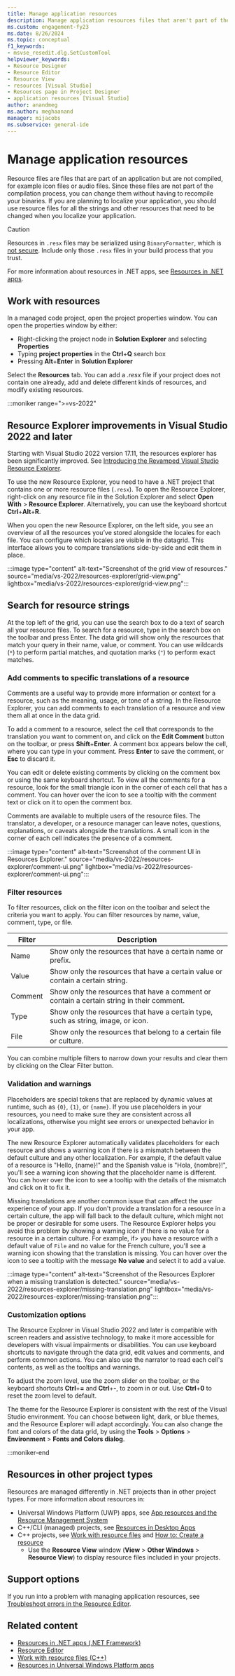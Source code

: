 ```yaml
---
title: Manage application resources
description: Manage application resources files that aren't part of the compilation process in Visual Studio, such as icon files or audio files.
ms.custom: engagement-fy23
ms.date: 8/26/2024
ms.topic: conceptual
f1_keywords:
- msvse_resedit.dlg.SetCustomTool
helpviewer_keywords:
- Resource Designer
- Resource Editor
- Resource View
- resources [Visual Studio]
- Resources page in Project Designer
- application resources [Visual Studio]
author: anandmeg
ms.author: meghaanand
manager: mijacobs
ms.subservice: general-ide
---
```

# Manage application resources

Resource files are files that are part of an application but are not compiled, for example icon files or audio files. Since these files are not part of the compilation process, you can change them without having to recompile your binaries. If you are planning to localize your application, you should use resource files for all the strings and other resources that need to be changed when you localize your application.

> [!CAUTION]
> Resources in `.resx` files may be serialized using `BinaryFormatter`, which is [not secure](/dotnet/standard/serialization/binaryformatter-security-guide). Include only those `.resx` files in your build process that you trust.

For more information about resources in .NET apps, see [Resources in .NET apps](/dotnet/framework/resources/index).

## Work with resources

In a managed code project, open the project properties window. You can open the properties window by either:

- Right-clicking the project node in **Solution Explorer** and selecting **Properties**
- Typing **project properties** in the **Ctrl**+**Q** search box
- Pressing **Alt**+**Enter** in **Solution Explorer**

Select the **Resources** tab. You can add a *.resx* file if your project does not contain one already, add and delete different kinds of resources, and modify existing resources.

:::moniker range=">=vs-2022"
## Resource Explorer improvements in Visual Studio 2022 and later

Starting with Visual Studio 2022 version 17.11, the resources explorer has been significantly improved. See [Introducing the Revamped Visual Studio Resource Explorer](https://devblogs.microsoft.com/visualstudio/introducing-the-revamped-visual-studio-resource-explorer/).

To use the new Resource Explorer, you need to have a .NET project that contains one or more resource files (`.resx`). To open the Resource Explorer, right-click on any resource file in the Solution Explorer and select **Open With** > **Resource Explorer**. Alternatively, you can use the keyboard shortcut **Ctrl**+**Alt**+**R**.

When you open the new Resource Explorer, on the left side, you see an overview of all the resources you’ve stored alongside the locales for each file. You can configure which locales are visible in the datagrid. This interface allows you to compare translations side-by-side and edit them in place.

:::image type="content" alt-text="Screenshot of the grid view of resources." source="media/vs-2022/resources-explorer/grid-view.png" lightbox="media/vs-2022/resources-explorer/grid-view.png":::

## Search for resource strings

At the top left of the grid, you can use the search box to do a text of search all your resource files. To search for a resource, type in the search box on the toolbar and press Enter. The data grid will show only the resources that match your query in their name, value, or comment. You can use wildcards (`*`) to perform partial matches, and quotation marks (`"`) to perform exact matches.

### Add comments to specific translations of a resource

Comments are a useful way to provide more information or context for a resource, such as the meaning, usage, or tone of a string. In the Resource Explorer, you can add comments to each translation of a resource and view them all at once in the data grid.

To add a comment to a resource, select the cell that corresponds to the translation you want to comment on, and click on the **Edit Comment** button on the toolbar, or press **Shift**+**Enter**. A comment box appears below the cell, where you can type in your comment. Press **Enter** to save the comment, or **Esc** to discard it.

You can edit or delete existing comments by clicking on the comment box or using the same keyboard shortcut. To view all the comments for a resource, look for the small triangle icon in the corner of each cell that has a comment. You can hover over the icon to see a tooltip with the comment text or click on it to open the comment box.

Comments are available to multiple users of the resource files. The translator, a developer, or a resource manager can leave notes, questions, explanations, or caveats alongside the translations. A small icon in the corner of each cell indicates the presence of a comment.

:::image type="content" alt-text="Screenshot of the comment UI in Resources Explorer." source="media/vs-2022/resources-explorer/comment-ui.png" lightbox="media/vs-2022/resources-explorer/comment-ui.png":::

### Filter resources

To filter resources, click on the filter icon on the toolbar and select the criteria you want to apply. You can filter resources by name, value, comment, type, or file.

| Filter | Description |
| - | - |
| Name | Show only the resources that have a certain name or prefix. |
| Value | Show only the resources that have a certain value or contain a certain string. |
| Comment | Show only the resources that have a comment or contain a certain string in their comment. |
| Type | Show only the resources that have a certain type, such as string, image, or icon. |
| File | Show only the resources that belong to a certain file or culture. |

You can combine multiple filters to narrow down your results and clear them by clicking on the Clear Filter button. 

### Validation and warnings

Placeholders are special tokens that are replaced by dynamic values at runtime, such as `{0}`, `{1}`, or `{name}`. If you use placeholders in your resources, you need to make sure they are consistent across all localizations, otherwise you might see errors or unexpected behavior in your app.

The new Resource Explorer automatically validates placeholders for each resource and shows a warning icon if there is a mismatch between the default culture and any other localization. For example, if the default value of a resource is "Hello, {name}!" and the Spanish value is "Hola, {nombre}!", you'll see a warning icon showing that the placeholder name is different. You can hover over the icon to see a tooltip with the details of the mismatch and click on it to fix it.

Missing translations are another common issue that can affect the user experience of your app. If you don't provide a translation for a resource in a certain culture, the app will fall back to the default culture, which might not be proper or desirable for some users. The Resource Explorer helps you avoid this problem by showing a warning icon if there is no value for a resource in a certain culture. For example, if> you have a resource with a default value of `File` and no value for the French culture, you'll see a warning icon showing that the translation is missing. You can hover over the icon to see a tooltip with the message **No value** and select it to add a value.

:::image type="content" alt-text="Screenshot of the Resources Explorer when a missing translation is detected." source="media/vs-2022/resources-explorer/missing-translation.png" lightbox="media/vs-2022/resources-explorer/missing-translation.png":::

### Customization options

The Resource Explorer in Visual Studio 2022 and later is compatible with screen readers and assistive technology, to make it more accessible for developers with visual impairments or disabilities. You can use keyboard shortcuts to navigate through the data grid, edit values and comments, and perform common actions. You can also use the narrator to read each cell's contents, as well as the tooltips and warnings.

To adjust the zoom level, use the zoom slider on the toolbar, or the keyboard shortcuts **Ctrl**+**=** and **Ctrl**+**-**, to zoom in or out. Use **Ctrl**+**0** to reset the zoom level to default.

The theme for the Resource Explorer is consistent with the rest of the Visual Studio environment. You can choose between light, dark, or blue themes, and the Resource Explorer will adapt accordingly. You can also change the font and colors of the data grid, by using the **Tools** > **Options** > **Environment** > **Fonts and Colors dialog**.

:::moniker-end

## Resources in other project types

Resources are managed differently in .NET projects than in other project types. For more information about resources in:

- Universal Windows Platform (UWP) apps, see [App resources and the Resource Management System](/windows/uwp/app-resources/)
- C++/CLI (managed) projects, see [Resources in Desktop Apps](/dotnet/framework/resources/index)
- C++ projects, see [Work with resource files](/cpp/windows/working-with-resource-files) and [How to: Create a resource](/cpp/windows/how-to-create-a-resource)
    - Use the **Resource View** window (**View** > **Other Windows** > **Resource View**) to display resource files included in your projects.

## Support options

If you run into a problem with managing application resources, see [Troubleshoot errors in the Resource Editor](/troubleshoot/developer/visualstudio/project-build/troubleshoot-resource-editor-errors).

## Related content

- [Resources in .NET apps (.NET Framework)](/dotnet/framework/resources/index)
- [Resource Editor](/cpp/windows/resource-editors)
- [Work with resource files (C++)](/cpp/windows/working-with-resource-files)
- [Resources in Universal Windows Platform apps](/windows/uwp/app-resources/)

